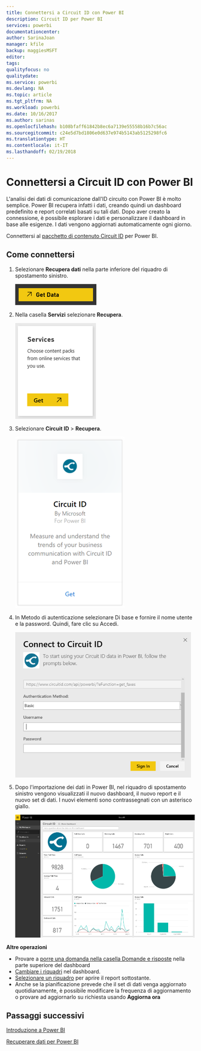 ```yaml
---
title: Connettersi a Circuit ID con Power BI
description: Circuit ID per Power BI
services: powerbi
documentationcenter: 
author: SarinaJoan
manager: kfile
backup: maggiesMSFT
editor: 
tags: 
qualityfocus: no
qualitydate: 
ms.service: powerbi
ms.devlang: NA
ms.topic: article
ms.tgt_pltfrm: NA
ms.workload: powerbi
ms.date: 10/16/2017
ms.author: sarinas
ms.openlocfilehash: b108bfaff61842b8ec6a7139e55558b16b7c56ac
ms.sourcegitcommit: c24e5d7bd1806e0d637e974b5143ab5125298fc6
ms.translationtype: HT
ms.contentlocale: it-IT
ms.lasthandoff: 02/19/2018
---
```

# <a name="connect-to-circuit-id-with-power-bi"></a>Connettersi a Circuit ID con Power BI
L'analisi dei dati di comunicazione dall'ID circuito con Power BI è molto semplice. Power BI recupera infatti i dati, creando quindi un dashboard predefinito e report correlati basati su tali dati. Dopo aver creato la connessione, è possibile esplorare i dati e personalizzare il dashboard in base alle esigenze. I dati vengono aggiornati automaticamente ogni giorno.

Connettersi al [pacchetto di contenuto Circuit ID](https://app.powerbi.com/getdata/services/circuitid) per Power BI.

## <a name="how-to-connect"></a>Come connettersi
1. Selezionare **Recupera dati** nella parte inferiore del riquadro di spostamento sinistro.
   
    ![](media/service-connect-to-circuit-id/getdata.png)
2. Nella casella **Servizi** selezionare **Recupera**.
   
    ![](media/service-connect-to-circuit-id/services.png)
3. Selezionare **Circuit ID** \> **Recupera**.
   
    ![](media/service-connect-to-circuit-id/circuitid.png)
4. In Metodo di autenticazione selezionare Di base e fornire il nome utente e la password. Quindi, fare clic su Accedi.
   
    ![](media/service-connect-to-circuit-id/circuitid_login.png)
5. Dopo l'importazione dei dati in Power BI, nel riquadro di spostamento sinistro vengono visualizzati il nuovo dashboard, il nuovo report e il nuovo set di dati. I nuovi elementi sono contrassegnati con un asterisco giallo.
   
    ![](media/service-connect-to-circuit-id/circuitid_dashboard_chrome.png)

**Altre operazioni**

* Provare a [porre una domanda nella casella Domande e risposte](power-bi-q-and-a.md) nella parte superiore del dashboard
* [Cambiare i riquadri](service-dashboard-edit-tile.md) nel dashboard.
* [Selezionare un riquadro](service-dashboard-tiles.md) per aprire il report sottostante.
* Anche se la pianificazione prevede che il set di dati venga aggiornato quotidianamente, è possibile modificare la frequenza di aggiornamento o provare ad aggiornarlo su richiesta usando **Aggiorna ora**

## <a name="next-steps"></a>Passaggi successivi
[Introduzione a Power BI](service-get-started.md)

[Recuperare dati per Power BI](service-get-data.md)

